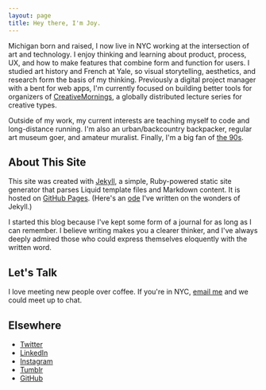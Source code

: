 ```yaml
---
layout: page
title: Hey there, I'm Joy. 
---
```

Michigan born and raised, I now live in NYC working at the intersection of art and technology. I enjoy thinking and learning about product, process, UX, and how to make features that combine form and function for users. I studied art history and French at Yale, so visual storytelling, aesthetics, and research form the basis of my thinking. Previously a digital project manager with a bent for web apps, I'm currently focused on building better tools for organizers of <a href="http://creativemornings.com" target="_blank">CreativeMornings</a>, a globally distributed lecture series for creative types. 

Outside of my work, my current interests are teaching myself to code and long-distance running. I'm also an urban/backcountry backpacker, regular art museum goer, and amateur muralist. Finally, I'm a big fan of <a href="https://www.youtube.com/watch?v=ryDOy3AosBw&feature=kp" target="_blank">the 90s</a>. 

## About This Site

This site was created with <a href="http://jekyllrb.com" target="_blank">Jekyll</a>, a simple, Ruby-powered static site generator that parses Liquid template files and Markdown content. It is hosted on <a href="http://pages.github.com" target="_blank">GitHub Pages</a>. (Here's an <a href="/2014/07/18/starting-anew-with-jekyll/">ode</a> I've written on the wonders of Jekyll.) 

I started this blog because I've kept some form of a journal for as long as I can remember. I believe writing makes you a clearer thinker, and I've always deeply admired those who could express themselves eloquently with the written word.

## Let's Talk

I love meeting new people over coffee. If you're in NYC, <a href="mailto:chenjoyv@gmail.com" target="_blank">email me</a> and we could meet up to chat. 

## Elsewhere

* <a href="http://twitter.com/chenjoyv" target="_blank">Twitter</a> 
* <a href="http://linkedin.com/in/joyvchen" target="_blank">LinkedIn</a> 
* <a href="http://instagram.com/jeyohwhy" target="_blank">Instagram</a> 
* <a href="http://jeyohwhy.tumblr.com" target="_blank">Tumblr</a> 
* <a href="http://github.com/joyvchen" target="_blank">GitHub</a> 